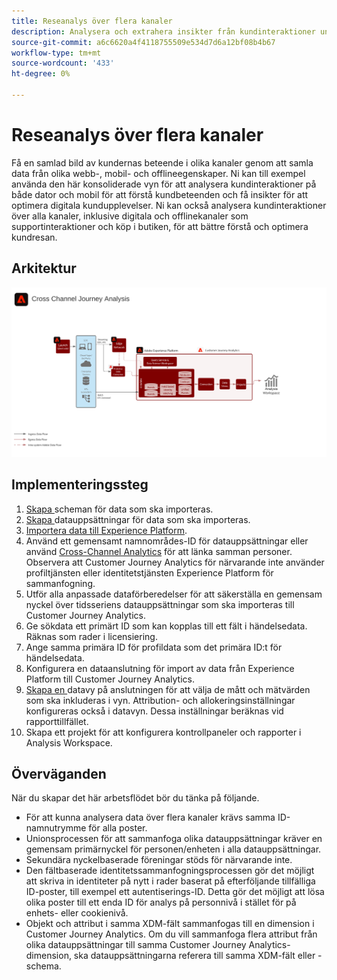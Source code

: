 ```yaml
---
title: Reseanalys över flera kanaler
description: Analysera och extrahera insikter från kundinteraktioner under hela kundresan.
source-git-commit: a6c6620a4f4118755509e534d7d6a12bf08b4b67
workflow-type: tm+mt
source-wordcount: '433'
ht-degree: 0%

---
```



# Reseanalys över flera kanaler

Få en samlad bild av kundernas beteende i olika kanaler genom att samla data från olika webb-, mobil- och offlineegenskaper. Ni kan till exempel använda den här konsoliderade vyn för att analysera kundinteraktioner på både dator och mobil för att förstå kundbeteenden och få insikter för att optimera digitala kundupplevelser. Ni kan också analysera kundinteraktioner över alla kanaler, inklusive digitala och offlinekanaler som supportinteraktioner och köp i butiken, för att bättre förstå och optimera kundresan.

## Arkitektur

![Flerkanalsarkitektur](assets/cross-channel-architecture.svg)

## Implementeringssteg

1. [Skapa ](https://experienceleague.adobe.com/docs/experience-platform/xdm/tutorials/create-schema-ui.html) scheman för data som ska importeras.
1. [Skapa ](https://experienceleague.adobe.com/docs/platform-learn/tutorials/data-ingestion/create-datasets-and-ingest-data.html) datauppsättningar för data som ska importeras.
1. [Importera data till Experience Platform](https://experienceleague.adobe.com/docs/platform-learn/tutorials/data-ingestion/understanding-data-ingestion.html).
1. Använd ett gemensamt namnområdes-ID för datauppsättningar eller använd [Cross-Channel Analytics](/help/connections/cca/overview.md) för att länka samman personer. Observera att Customer Journey Analytics för närvarande inte använder profiltjänsten eller identitetstjänsten Experience Platform för sammanfogning.
1. Utför alla anpassade dataförberedelser för att säkerställa en gemensam nyckel över tidsseriens datauppsättningar som ska importeras till Customer Journey Analytics.
1. Ge sökdata ett primärt ID som kan kopplas till ett fält i händelsedata. Räknas som rader i licensiering.
1. Ange samma primära ID för profildata som det primära ID:t för händelsedata.
1. Konfigurera en dataanslutning för import av data från Experience Platform till Customer Journey Analytics.
1. [Skapa en ](/help/data-views/create-dataview.md) datavy på anslutningen för att välja de mått och mätvärden som ska inkluderas i vyn. Attribution- och allokeringsinställningar konfigureras också i datavyn. Dessa inställningar beräknas vid rapporttillfället.
1. Skapa ett projekt för att konfigurera kontrollpaneler och rapporter i Analysis Workspace.

## Överväganden

När du skapar det här arbetsflödet bör du tänka på följande.

* För att kunna analysera data över flera kanaler krävs samma ID-namnutrymme för alla poster.
* Unionsprocessen för att sammanfoga olika datauppsättningar kräver en gemensam primärnyckel för personen/enheten i alla datauppsättningar.
* Sekundära nyckelbaserade föreningar stöds för närvarande inte.
* Den fältbaserade identitetssammanfogningsprocessen gör det möjligt att skriva in identiteter på nytt i rader baserat på efterföljande tillfälliga ID-poster, till exempel ett autentiserings-ID. Detta gör det möjligt att lösa olika poster till ett enda ID för analys på personnivå i stället för på enhets- eller cookienivå.
* Objekt och attribut i samma XDM-fält sammanfogas till en dimension i Customer Journey Analytics. Om du vill sammanfoga flera attribut från olika datauppsättningar till samma Customer Journey Analytics-dimension, ska datauppsättningarna referera till samma XDM-fält eller -schema.
